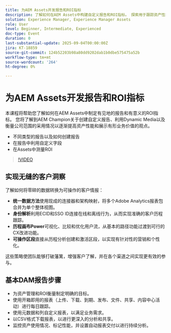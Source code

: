 ```yaml
---
title: 为AEM Assets开发报告和ROI指标
description: 了解如何在AEM Assets中构建自定义报告和ROI指标。 探索用于跟踪资产性能和业务影响的最佳实践。
solution: Experience Manager, Experience Manager Assets
role: User
level: Beginner, Intermediate, Experienced
doc-type: Event
duration: 0
last-substantial-update: 2025-09-04T00:00:00Z
jira: KT-18859
source-git-commit: 124b52203b98a80dd9202dab1b0dbe575475a52b
workflow-type: tm+mt
source-wordcount: '264'
ht-degree: 0%

---
```



# 为AEM Assets开发报告和ROI指标

本课程将帮助您了解如何在AEM Assets中制定有见地的报告和有意义的ROI指标。
您将了解到AEM Champion关于创建自定义报告、利用Dynamic Media以及衡量公司范围的采用情况以逐渐提高资产性能和展示有形业务价值的观点。

* 不同类型的报告以及如何创建报告
* 在报告中利用自定义字段
* 在Assets中测量ROI

>[!VIDEO](https://video.tv.adobe.com/v/3471384/?learn=on&enablevpops)

## 实现无缝的客户洞察

了解如何将零碎的数据转换为可操作的客户情报：

* **统一数据方法**&#x200B;使用现成的连接器和架构映射，将多个Adobe Analytics报表包合并为单个整体视图。
* **身份解析**&#x200B;利用ECID和SSO ID连接在线和离线行为，从而实现准确的客户历程跟踪。
* **历程画布Power**&#x200B;可视化、比较和优化用户流，从基本的路径功能过渡到可行的CX改进功能。
* **可操作区段**&#x200B;直接从历程分析创建和激活区段，以实现有针对性的营销和个性化。

这些策略使团队能够打破藩篱，增强客户了解，并在各个渠道之间实现更有效的参与。

## 基本DAM报告步骤

* 为资产管理和ROI衡量制定明确的目标。
* 使用开箱即用的报表（上传、下载、到期、发布、文件、共享、内容中心活动）进行每日跟踪。
* 使用元数据和列自定义报表，以满足业务需求。
* 以CSV格式下载报表，以进行更深入的分析和共享。
* 监控资产使用情况、标记性能，并设置自动报表交付以进行持续分析。